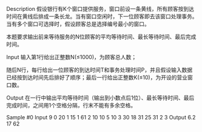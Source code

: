 Description
假设银行有K个窗口提供服务，窗口前设一条黄线，所有顾客按到达时间在黄线后排成一条长龙。当有窗口空闲时，下一位顾客即去该窗口处理事务。当有多个窗口可选择时，假设顾客总是选择编号最小的窗口。

本题要求输出前来等待服务的N位顾客的平均等待时间、最长等待时间、最后完成时间。

Input
输入第1行给出正整数N(≤1000)，为顾客总人数；

随后N行，每行给出一位顾客的到达时间T和事务处理时间P，并且假设输入数据已经按到达时间先后排好了顺序；最后一行给出正整数K(≤10)，为开设的营业窗口数。

Output
在一行中输出平均等待时间（输出到小数点后1位）、最长等待时间、最后完成时间，之间用1个空格分隔，行末不能有多余空格。

Sample
#0
Input
9
0 20
1 15
1 61
2 10
10 5
10 3
30 18
31 25
31 2
3
Output
6.2 17 62